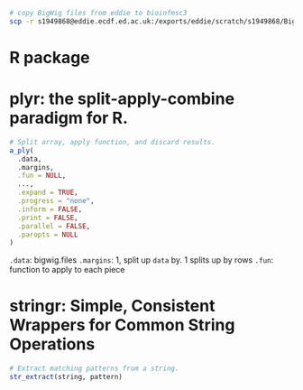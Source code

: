 ```bash
# copy BigWig files from eddie to bioinfmsc3
scp -r s1949868@eddie.ecdf.ed.ac.uk:/exports/eddie/scratch/s1949868/BigWig/ESCA_bigWigs ./
```
# R package
# plyr: the split-apply-combine paradigm for R.
```r
# Split array, apply function, and discard results.
a_ply(
  .data,
  .margins,
  .fun = NULL,
  ...,
  .expand = TRUE,
  .progress = "none",
  .inform = FALSE,
  .print = FALSE,
  .parallel = FALSE,
  .paropts = NULL
)
```
`.data`: bigwig.files
`.margins`: 1, split up `data` by. 1 splits up by rows
`.fun`: function to apply to each piece
# stringr: Simple, Consistent Wrappers for Common String Operations
```r
# Extract matching patterns from a string.
str_extract(string, pattern)
```
# 
<!--stackedit_data:
eyJoaXN0b3J5IjpbLTM0NjkyNDk4MCwxMDcxOTY4NDc1LDI4Mj
YxNDgwMywtMTU1Mjg0ODUxN119
-->